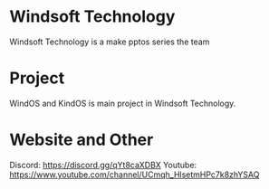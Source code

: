 # Windsoft Technology
Windsoft Technology is a make pptos series the team
# Project
WindOS and KindOS is main project in Windsoft Technology.
# Website and Other
Discord: https://discord.gg/qYt8caXDBX
Youtube: https://www.youtube.com/channel/UCmqh_HlsetmHPc7k8zhYSAQ
